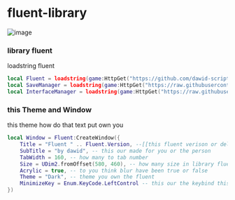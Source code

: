 # fluent-library
![image](https://forgenet.gitbook.io/~gitbook/image?url=https%3A%2F%2F1481849050-files.gitbook.io%2F%7E%2Ffiles%2Fv0%2Fb%2Fgitbook-x-prod.appspot.com%2Fo%2Fspaces%252FqTYspa6M7hcHjeBMoysI%252Fuploads%252FDgmBN3trLINFncdvGN99%252Flogodark.png%3Falt%3Dmedia%26token%3Dcd8430d9-e0d2-4d17-8f18-0d9fb33bbeba&width=400&dpr=3&quality=100&sign=90acdcc4&sv=2)
### library fluent
loadstring fluent
```lua
local Fluent = loadstring(game:HttpGet("https://github.com/dawid-scripts/Fluent/releases/latest/download/main.lua"))()
local SaveManager = loadstring(game:HttpGet("https://raw.githubusercontent.com/dawid-scripts/Fluent/master/Addons/SaveManager.lua"))()
local InterfaceManager = loadstring(game:HttpGet("https://raw.githubusercontent.com/dawid-scripts/Fluent/master/Addons/InterfaceManager.lua"))()
```
### this Theme and Window
this theme how do that text put own you
```lua
local Window = Fluent:CreateWindow({
    Title = "Fluent " .. Fluent.Version, --[[this fluent verison or deleted]] --[[one the title put name you own]]
    SubTitle = "by dawid", -- this our made for you or the person
    TabWidth = 160, -- how many to tab number
    Size = UDim2.fromOffset(580, 460), -- how many size in library fluent
    Acrylic = true, -- to you think blur have been true or false
    Theme = "Dark", -- theme you own the fluent
    MinimizeKey = Enum.KeyCode.LeftControl -- this our the keybind this you PC
})
```
